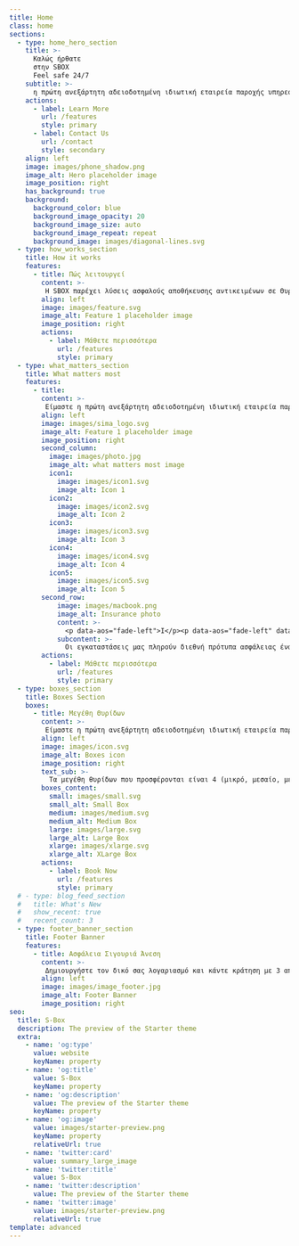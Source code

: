 ```yaml
---
title: Home
class: home
sections:
  - type: home_hero_section
    title: >-
      Καλώς ήρθατε
      στην SBOX
      Feel safe 24/7 
    subtitle: >-
      η πρώτη ανεξάρτητη αδειοδοτημένη ιδιωτική εταιρεία παροχής υπηρεσιών μίσθωσης Θυρίδων Θησαυροφυλακίου στην Ελλάδα.
    actions:
      - label: Learn More
        url: /features
        style: primary
      - label: Contact Us
        url: /contact
        style: secondary
    align: left
    image: images/phone_shadow.png
    image_alt: Hero placeholder image
    image_position: right
    has_background: true
    background:
      background_color: blue
      background_image_opacity: 20
      background_image_size: auto
      background_image_repeat: repeat
      background_image: images/diagonal-lines.svg
  - type: how_works_section
    title: How it works
    features:
      - title: Πώς λειτουργεί
        content: >-
         Η SBOX παρέχει λύσεις ασφαλούς αποθήκευσης αντικειμένων σε Θυρίδες Θησαυροφυλακίου 24/7, για όλα αυτά τα οποία έχουν αξία για εσάς. Εάν είστε φυσικό, ή νομικό πρόσωπο, δημιουργείστε ένα λογαριασμό και ολοκληρώστε την κράτησή σας με μερικά απλά βήματα μέσω της ιστοσελίδας μας.
        align: left
        image: images/feature.svg
        image_alt: Feature 1 placeholder image
        image_position: right
        actions:
          - label: Μάθετε περισσότερα
            url: /features
            style: primary
  - type: what_matters_section
    title: What matters most
    features:
      - title: 
        content: >-
         Είμαστε η πρώτη ανεξάρτητη αδειοδοτημένη ιδιωτική εταιρεία παροχής υπηρεσιών μίσθωσης Θυρίδων Θησαυροφυλακίου στην Ελλάδα. Στην SBOX, προτεραιότητά μας είναι η εξυπηρέτηση εκείνων που μας εμπιστεύονται και οδηγός μας οι παραδοσιακές αξίες εχεμύθειας, εμπιστοσύνης και αξιοπιστίας που χτίζουμε με τους πελάτες μας.
        align: left
        image: images/sima_logo.svg
        image_alt: Feature 1 placeholder image
        image_position: right
        second_column:
          image: images/photo.jpg
          image_alt: what matters most image
          icon1: 
            image: images/icon1.svg
            image_alt: Icon 1
          icon2: 
            image: images/icon2.svg
            image_alt: Icon 2
          icon3:
            image: images/icon3.svg
            image_alt: Icon 3
          icon4: 
            image: images/icon4.svg
            image_alt: Icon 4
          icon5:
            image: images/icon5.svg
            image_alt: Icon 5
        second_row: 
            image: images/macbook.png
            image_alt: Insurance photo
            content: >-
              <p data-aos="fade-left">I</p><p data-aos="fade-left" data-aos-delay="500">N</p><p data-aos="fade-left" data-aos-delay="700">S</p><p data-aos="fade-left" data-aos-delay="900">U</p><p data-aos="fade-left" data-aos-delay="1000">R</p><p data-aos="fade-left" data-aos-delay="1100">A</p><br/><p data-aos="fade-left" data-aos-delay="1200">N</p><p data-aos="fade-left" data-aos-delay="1300">C</p><p data-aos="fade-left" data-aos-delay="1400">E</p>
            subcontent: >-
              Οι εγκαταστάσεις μας πληρούν διεθνή πρότυπα ασφάλειας έναντι όλων των κινδύνων από φυσικά φαινόμενα όπως σεισμό, φωτιά, πλημμύρα και φυλάσσονται τόσο με ηλεκτρονικά συστήματα όσο και μέσω 24ωρης, φυσικής φύλαξης.
        actions:
          - label: Μάθετε περισσότερα
            url: /features
            style: primary
  - type: boxes_section
    title: Boxes Section
    boxes:
      - title: Μεγέθη Θυρίδων
        content: >-
         Είμαστε η πρώτη ανεξάρτητη αδειοδοτημένη ιδιωτική εταιρεία παροχής υπηρεσιών μίσθωσης Θυρίδων Θησαυροφυλακίου στην Ελλάδα. Στην SBOX, προτεραιότητά μας είναι η εξυπηρέτηση εκείνων που μας εμπιστεύονται και οδηγός μας οι παραδοσιακές αξίες εχεμύθειας, εμπιστοσύνης και αξιοπιστίας που χτίζουμε με τους πελάτες μας.
        align: left
        image: images/icon.svg
        image_alt: Boxes icon
        image_position: right
        text_sub: >-
          Τα μεγέθη θυρίδων που προσφέρονται είναι 4 (μικρό, μεσαίο, μεγάλο, πολύ μεγάλο) και καλύπτουν κάθε ανάγκη σας. Το κόστος της μίσθωσης, αναλόγως της ζητούμενης μισθωτικής περιόδου περιγράφεται στον τιμοκατάλογο της Εταιρείας.
        boxes_content: 
          small: images/small.svg
          small_alt: Small Box
          medium: images/medium.svg
          medium_alt: Medium Box
          large: images/large.svg
          large_alt: Large Box
          xlarge: images/xlarge.svg
          xlarge_alt: XLarge Box
        actions:
          - label: Book Now
            url: /features
            style: primary
  # - type: blog_feed_section
  #   title: What's New
  #   show_recent: true
  #   recent_count: 3
  - type: footer_banner_section
    title: Footer Banner
    features:
      - title: Ασφάλεια Σιγουριά Άνεση
        content: >-
         Δημιουργήστε τον δικό σας λογαριασμό και κάντε κράτηση με 3 απλά βήματα!
        align: left
        image: images/image_footer.jpg
        image_alt: Footer Banner 
        image_position: right
seo:
  title: S-Box
  description: The preview of the Starter theme
  extra:
    - name: 'og:type'
      value: website
      keyName: property
    - name: 'og:title'
      value: S-Box
      keyName: property
    - name: 'og:description'
      value: The preview of the Starter theme
      keyName: property
    - name: 'og:image'
      value: images/starter-preview.png
      keyName: property
      relativeUrl: true
    - name: 'twitter:card'
      value: summary_large_image
    - name: 'twitter:title'
      value: S-Box
    - name: 'twitter:description'
      value: The preview of the Starter theme
    - name: 'twitter:image'
      value: images/starter-preview.png
      relativeUrl: true
template: advanced
---
```

